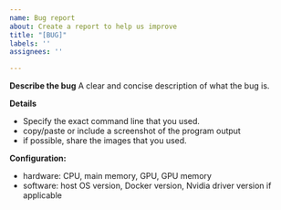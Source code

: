```yaml
---
name: Bug report
about: Create a report to help us improve
title: "[BUG]"
labels: ''
assignees: ''

---
```


**Describe the bug**
A clear and concise description of what the bug is.

**Details**
 - Specify the exact command line that you used.
 - copy/paste or include a screenshot of the program output
 - if possible, share the images that you used.

**Configuration:**
 - hardware: CPU, main memory, GPU, GPU memory
 - software: host OS version, Docker version, Nvidia driver version if applicable
